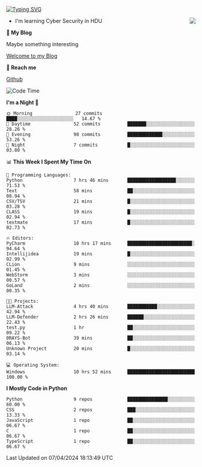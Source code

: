 [![Typing SVG](https://readme-typing-svg.herokuapp.com?font=Fira+Code&pause=1000&random=false&width=450&height=60&lines=Hello+%F0%9F%91%8B%F0%9F%8F%BB;I'm+JBNRZ)](https://git.io/typing-svg)

<a href="#">
  <img align="right" src="https://github-readme-stats.vercel.app/api?username=JBNRZ&show_icons=true&bg_color=15,f2f7fd,E0EAFC" />
</a>

- I'm learning Cyber Security in HDU

 **🌱 My Blog**

Maybe something interesting

[Welcome to my Blog](https://jbnrz.com.cn/)

 **💬 Reach me** 

[Github](https://github.com/JBNRZ)


<!--START_SECTION:waka-->
![Code Time](http://img.shields.io/badge/Code%20Time-418%20hrs%2035%20mins-blue)

**I'm a Night 🦉** 

```text
🌞 Morning                27 commits          ████░░░░░░░░░░░░░░░░░░░░░   14.67 % 
🌆 Daytime                52 commits          ███████░░░░░░░░░░░░░░░░░░   28.26 % 
🌃 Evening                98 commits          █████████████░░░░░░░░░░░░   53.26 % 
🌙 Night                  7 commits           █░░░░░░░░░░░░░░░░░░░░░░░░   03.80 % 
```


📊 **This Week I Spent My Time On** 

```text
💬 Programming Languages: 
Python                   7 hrs 46 mins       ██████████████████░░░░░░░   71.53 % 
Text                     58 mins             ██░░░░░░░░░░░░░░░░░░░░░░░   08.94 % 
CSV/TSV                  21 mins             █░░░░░░░░░░░░░░░░░░░░░░░░   03.28 % 
CLASS                    19 mins             █░░░░░░░░░░░░░░░░░░░░░░░░   02.94 % 
textmate                 17 mins             █░░░░░░░░░░░░░░░░░░░░░░░░   02.73 % 

🔥 Editors: 
PyCharm                  10 hrs 17 mins      ████████████████████████░   94.64 % 
Intellijidea             19 mins             █░░░░░░░░░░░░░░░░░░░░░░░░   02.99 % 
CLion                    9 mins              ░░░░░░░░░░░░░░░░░░░░░░░░░   01.45 % 
WebStorm                 3 mins              ░░░░░░░░░░░░░░░░░░░░░░░░░   00.57 % 
GoLand                   2 mins              ░░░░░░░░░░░░░░░░░░░░░░░░░   00.35 % 

🐱‍💻 Projects: 
LLM-Attack               4 hrs 40 mins       ███████████░░░░░░░░░░░░░░   42.94 % 
LLM-Defender             2 hrs 26 mins       ██████░░░░░░░░░░░░░░░░░░░   22.43 % 
test.py                  1 hr                ██░░░░░░░░░░░░░░░░░░░░░░░   09.22 % 
0RAYS-Bot                39 mins             ██░░░░░░░░░░░░░░░░░░░░░░░   06.13 % 
Unknown Project          20 mins             █░░░░░░░░░░░░░░░░░░░░░░░░   03.14 % 

💻 Operating System: 
Windows                  10 hrs 52 mins      █████████████████████████   100.00 % 
```

**I Mostly Code in Python** 

```text
Python                   9 repos             ███████████████░░░░░░░░░░   60.00 % 
CSS                      2 repos             ███░░░░░░░░░░░░░░░░░░░░░░   13.33 % 
JavaScript               1 repo              ██░░░░░░░░░░░░░░░░░░░░░░░   06.67 % 
C                        1 repo              ██░░░░░░░░░░░░░░░░░░░░░░░   06.67 % 
TypeScript               1 repo              ██░░░░░░░░░░░░░░░░░░░░░░░   06.67 % 
```




 Last Updated on 07/04/2024 18:13:49 UTC
<!--END_SECTION:waka-->
